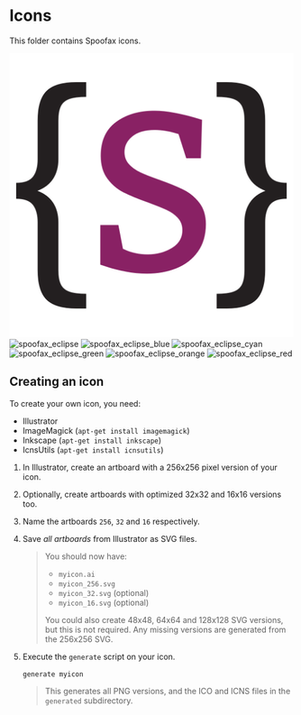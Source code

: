 # Icons

This folder contains Spoofax icons.

![spoofax](spoofax_256.svg "spoofax")
![spoofax_eclipse](spoofax_eclipse_256.svg "spoofax_eclipse")
![spoofax_eclipse_blue](spoofax_eclipse_blue_256.svg "spoofax_eclipse_blue")
![spoofax_eclipse_cyan](spoofax_eclipse_cyan_256.svg "spoofax_eclipse_cyan")
![spoofax_eclipse_green](spoofax_eclipse_green_256.svg "spoofax_eclipse_green")
![spoofax_eclipse_orange](spoofax_eclipse_orange_256.svg "spoofax_eclipse_orange")
![spoofax_eclipse_red](spoofax_eclipse_red_256.svg "spoofax_eclipse_red")


## Creating an icon
To create your own icon, you need:

* Illustrator
* ImageMagick (`apt-get install imagemagick`)
* Inkscape (`apt-get install inkscape`)
* IcnsUtils (`apt-get install icnsutils`)

1. In Illustrator, create an artboard with a 256x256 pixel version of your icon.
2. Optionally, create artboards with optimized 32x32 and 16x16 versions too.
3. Name the artboards `256`, `32` and `16` respectively.
4. Save _all artboards_ from Illustrator as SVG files.

   > You should now have:
   > 
   > * `myicon.ai`
   > * `myicon_256.svg`
   > * `myicon_32.svg` (optional)
   > * `myicon_16.svg` (optional)
   >
   > You could also create 48x48, 64x64 and 128x128 SVG versions, but this
   > is not required. Any missing versions are generated from the 256x256
   > SVG.

5. Execute the `generate` script on your icon.

   ```
   generate myicon
   ```

   > This generates all PNG versions, and the ICO and ICNS files
   > in the `generated` subdirectory.


